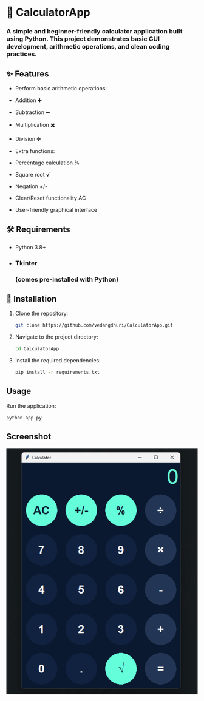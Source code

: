 
<h1 align="left">🧮 CalculatorApp</h1>
<h3 align="left">A simple and beginner-friendly calculator application built using Python. This project demonstrates basic GUI development, arithmetic operations, and clean coding practices.</h3>

## ✨ Features

- Perform basic arithmetic operations:

- Addition ➕
- Subtraction ➖
- Multiplication ✖️
- Division ➗

- Extra functions:

- Percentage calculation %
- Square root √
- Negation +/-
- Clear/Reset functionality AC
- User-friendly graphical interface

## 🛠 Requirements

- Python 3.8+

- <h3 align="left" href="https://docs.python.org/3/library/tkinter.html">Tkinter</h3> <h3 align="left">(comes pre-installed with Python)</h3>

## 🚀 Installation
1. Clone the repository:
   ```bash
   git clone https://github.com/vedangdhuri/CalculatorApp.git
   ```
2. Navigate to the project directory:
   ```bash
   cd CalculatorApp
   ```
3. Install the required dependencies:
   ```bash
   pip install -r requirements.txt
   ```

## Usage
    
Run the application:
```bash
python app.py
```

## Screenshot
<img src="https://github.com/vedangdhuri/images/blob/main/calculator-img.png?raw=true" alt="calculatorIMG" align="cneter">
